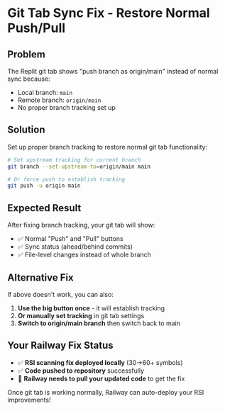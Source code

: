 # Git Tab Sync Fix - Restore Normal Push/Pull

## Problem
The Replit git tab shows "push branch as origin/main" instead of normal sync because:
- Local branch: `main` 
- Remote branch: `origin/main`  
- No proper branch tracking set up

## Solution
Set up proper branch tracking to restore normal git tab functionality:

```bash
# Set upstream tracking for current branch
git branch --set-upstream-to=origin/main main

# Or force push to establish tracking
git push -u origin main
```

## Expected Result
After fixing branch tracking, your git tab will show:
- ✅ Normal "Push" and "Pull" buttons
- ✅ Sync status (ahead/behind commits)
- ✅ File-level changes instead of whole branch

## Alternative Fix
If above doesn't work, you can also:
1. **Use the big button once** - it will establish tracking
2. **Or manually set tracking** in git tab settings
3. **Switch to origin/main branch** then switch back to main

## Your Railway Fix Status
- ✅ **RSI scanning fix deployed locally** (30→60+ symbols)  
- ✅ **Code pushed to repository** successfully
- 🔄 **Railway needs to pull your updated code** to get the fix

Once git tab is working normally, Railway can auto-deploy your RSI improvements!